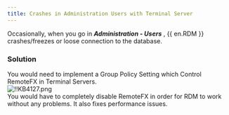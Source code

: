 ```yaml
---
title: Crashes in Administration Users with Terminal Server
---
```

Occasionally, when you go in ***Administration - Users*** , {{ en.RDM }} crashes/freezes or loose connection to the database.
### Solution
You would need to implement a Group Policy Setting which Control RemoteFX in Terminal Servers.  
![!!KB4127.png](/img/en/kb/KB4127.png)  
You would have to completely disable RemoteFX in order for RDM to work without any problems. It also fixes performance issues.
